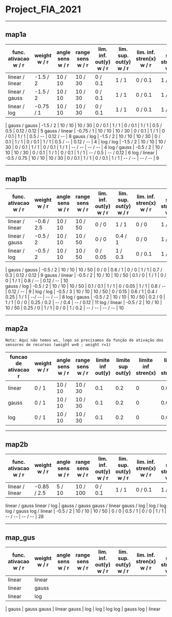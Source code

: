 # Project_FIA_2021
 

___
## map1a

func. ativacao w / r | weight w / r | angle sens w / r | range sens w / r | lim. inf. out(y) w / r | lim. sup. out(y) w / r | lim. inf. stren(x) w / r | lim. sup. stren(x) w / r | gauss micro w / r | gauss sigma w / r | tempo (s)
-- | -- | -- | -- | -- | -- | -- | -- | -- | -- | -- 
linear / linear | -1.5 / 2  | 10 / 10 | 10 / 30 | 0 / 0.1 | 1 / 1 | 0 / 0.1 | 1 / 1 | -- / --   | -- / --   | 7
linear / gauss  | -1.5 / 2  | 10 / 10 | 10 / 30 | 0 / 0.1 | 1 / 1 | 0 / 0.1 | 1 / 1 | -- / 0.5  | -- / 0.12 | 7
linear / log    | -0.75 / 1 | 10 / 10 | 10 / 30 | 0 / 0.1 | 1 / 1 | 0 / 0.1 | 1 / 1 | -- / --   | -- / --   | 9
|
gauss / gauss  | -1.5 / 2  | 10 / 10 | 10 / 30 | 0 / 0.1 | 1 / 1 | 0 / 0.1 | 1 / 1 | 0.5 / 0.5 | 0.12 / 0.12 | 5
gauss / linear | -0.75 / 1 | 10 / 10 | 10 / 30 | 0 / 0.1 | 1 / 1 | 0 / 0.1 | 1 / 1 | 0.5 / --  | 0.12 / --   | 8
gauss / log    | -1.5 / 2  | 10 / 10 | 10 / 30 | 0 / 0.1 | 1 / 1 | 0 / 0.1 | 1 / 1 | 0.5 / --  | 0.12 / --   | 4
|
log / log    | -1.5 / 2    | 10 / 10 | 10 / 30 | 0 / 0.1 | 1 / 1 | 0 / 0.1 | 1 / 1 | -- / --  | -- / --    | 4
log / gauss  | -0.5 / 2    | 10 / 10 | 10 / 30 | 0 / 0.1 | 1 / 1 | 0 / 0.1 | 1 / 1 | -- / 0.5 | -- / 0.12  | 6
log / linear | -0.5 / 0.75 | 10 / 10 | 10 / 30 | 0 / 0.1 | 1 / 1 | 0 / 0.1 | 1 / 1 | -- / --  | -- / --    | 9


___
## map1b

func. ativacao w / r | weight w / r | angle sens w / r | range sens w / r | lim. inf. out(y) w / r | lim. sup. out(y) w / r | lim. inf. stren(x) w / r | lim. sup. stren(x) w / r | gauss micro w / r | gauss sigma w / r | tempo (s)
-- | -- | -- | -- | -- | -- | -- | -- | -- | -- | --
linear / linear | -0.6 / 2.5 | 10 / 10 | 10 / 50 | 0 / 0    | 1 / 1   | 0 / 0   | 1 / 1 | -- / --  | -- / --   | 10 
linear / gauss  | -0.5 / 2   | 10 / 10 | 10 / 50 | 0 / 0    | 0.4 / 1 | 0 / 0   | 1 / 1 | -- / 0.6 | -- / 0.12 | 10 
linear / log    | -0.5 / 2   | 10 / 10 | 10 / 50 | 0 / 0.05 | 1 / 0.3 | 0 / 0.1 | 1 / 1 | -- / --  | -- / --   | 10  
|
gauss / gauss  | -0.5 / 2 | 10 / 10 | 10 / 50 | 0 / 0     | 0.6 / 1 | 0 / 0    | 1 / 1 | 0.7 / 0.3 | 0.12 / 0.12 | 9 
gauss / linear | -0.5 / 2 | 10 / 10 | 10 / 50 | 0.1 / 0   | 1 / 1   | 0 / 0    | 1 / 1 | 0.8 / --  | 0.12 / --   | 10  
gauss / log    | -0.5 / 2 | 10 / 10 | 10 / 50 | 0.1 / 0.1 | 1 / 1   | 0 / 0.05 | 1 / 1 | 0.8 / --  | 0.12 / --   | 9 
|
log / log    | -0.5 / 3 | 10 / 10 | 10 / 50 | 0 / 0.15 | 0.6 / 1 | 0.4 / 0.25 | 1 / 1       | --/ --   | -- / --   | 8
log / gauss  | -0.5 / 2 | 10 / 10 | 10 / 50 | 0.2 / 0  | 1 / 1   | 0 / 0      | 0.25 / 0.2  | -- / 0.4 | -- / 0.12 | 11 
log / linear | -0.5 / 2 | 10 / 10 | 10 / 50 | 0.25 / 0 | 1 / 1   | 0 / 0      | 1 / 0.2     | -- / --  | -- / --   | 10 


___
## map2a

`Nota: Aqui não temos ws, logo só precisamos da função de ativação dos sensores de recursos (weight w=0 ; weight r=1)`

funcao de ativacao r | weight w / r | angle sens w / r | range sens w / r | limite inf out(y) | limite sup out(y) | limite inf stren(x) | limite sup stren(x) | gauss micro | gauss sigma | tempo(s)
-- | -- | -- | -- | -- | -- | -- | -- | -- | -- | --
linear | 0 / 1 | 10 / 10 | 10 / 30 | 0.1 | 0.2 | 0 | 0.02 | --   | --    | 7
gauss  | 0 / 1 | 10 / 10 | 10 / 30 | 0.1 | 0.2 | 0 | 0.03 | 0.5  | 0.12  | 7
log    | 0 / 1 | 10 / 10 | 10 / 30 | 0.1 | 0.2 | 0 | 0.02 | --   | --    | 7



___
## map2b

func. ativacao w / r | weight w / r | angle sens w / r | range sens w / r | lim. inf. out(y) w / r | lim. sup. out(y) w / r | lim. inf. stren(x) w / r | lim. sup. stren(x) w / r | gauss micro w / r | gauss sigma w / r | tempo (s)
-- | -- | -- | -- | -- | -- | -- | -- | -- | -- | --
linear / linear | -0.85 / 2.5 | 5 / 10 | 10 / 100 | 0 / 0.1 | 1 / 1 | 0 / 0.1 | 1 / 1 | -- / -- | -- / -- | 18
linear / gauss
linear / log
|
gauss / gauss
gauss / linear
gauss / log
|
log / log
log / gauss
log / linear | -0.5 / 2 | 10 / 10 | 10 / 50 | 0 / 0 | 0.5 / 1 | 0 / 0 | 1 / 1 | -- / -- | -- / -- | 28


___
## map_gus

func. ativacao w / r | weight w / r | angle sens w / r | range sens w / r | lim. inf. out(y) w / r | lim. sup. out(y) w / r | lim. inf. stren(x) w / r | lim. sup. stren(x) w / r | gauss micro w / r | gauss sigma w / r | tempo (s)
-- | -- | -- | -- | -- | -- | -- | -- | -- | -- | --
linear | linear
linear | gauss
linear | log
|
gauss | gauss
gauss | linear
gauss | log
|
log | log
log | gauss
log | linear
